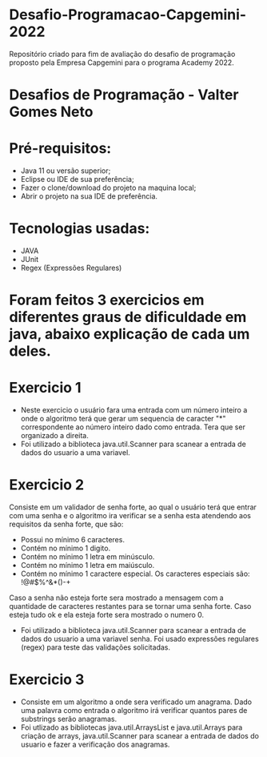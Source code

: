 # Desafio-Programacao-Capgemini-2022
Repositório criado para fim de avaliação do desafio de programação proposto pela Empresa Capgemini para o programa Academy 2022.

# Desafios de Programação - Valter Gomes Neto

# Pré-requisitos:
- Java 11 ou versão superior;
- Eclipse ou IDE de sua preferência;
- Fazer o clone/download do projeto na maquina local;
- Abrir o projeto na sua IDE de preferência.

# Tecnologias usadas:

- JAVA
- JUnit
- Regex (Expressões Regulares)

# Foram feitos 3 exercicios em diferentes graus de dificuldade em java, abaixo explicação de cada um deles.

# Exercicio 1
- Neste exercicio o usuário fara uma entrada com um número inteiro a onde o algoritmo terá que gerar um sequencia de caracter "*" correspondente ao número inteiro dado como entrada. Tera que ser organizado a direita.
- Foi utilizado a biblioteca java.util.Scanner para scanear a entrada de dados do usuario a uma variavel.

# Exercicio 2
Consiste em um validador de senha forte, ao qual o usuário terá que entrar com uma senha e o algoritmo ira verificar se a senha esta atendendo aos requisitos da senha forte, que são:

* Possui no mínimo 6 caracteres.
* Contém no mínimo 1 digito.
* Contém no mínimo 1 letra em minúsculo.
* Contém no mínimo 1 letra em maiúsculo.
* Contém no mínimo 1 caractere especial. Os caracteres especiais são: !@#$%^&*()-+

Caso a senha não esteja forte sera mostrado a mensagem com a quantidade de caracteres restantes para se tornar uma senha forte. Caso esteja tudo ok e ela esteja forte sera mostrado o numero 0.
- Foi utilizado a biblioteca java.util.Scanner para scanear a entrada de dados do usuario a uma variavel senha. Foi usado expressões regulares (regex) para teste das validações solicitadas.

# Exercicio 3

- Consiste em um algoritmo a onde sera verificado um anagrama. Dado uma palavra como entrada o algoritmo irá verificar quantos pares de substrings serão anagramas.
- Foi utlizado as bibliotecas java.util.ArraysList e java.util.Arrays para criação de arrays, java.util.Scanner para scanear a entrada de dados do usuario e fazer a verificação dos anagramas.


